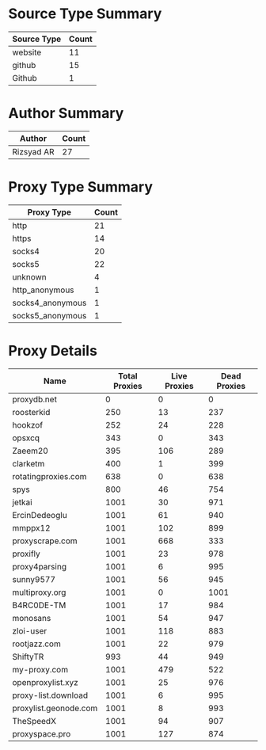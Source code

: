 # Source Type Summary

| Source Type | Count |
|-------------|-------|
| website | 11 |
| github | 15 |
| Github | 1 |


# Author Summary

| Author | Count |
|--------|-------|
| Rizsyad AR | 27 |


# Proxy Type Summary

| Proxy Type | Count |
|------------|-------|
| http | 21 |
| https | 14 |
| socks4 | 20 |
| socks5 | 22 |
| unknown | 4 |
| http_anonymous | 1 |
| socks4_anonymous | 1 |
| socks5_anonymous | 1 |


# Proxy Details

| Name | Total Proxies | Live Proxies | Dead Proxies |
|------|---------------|--------------|---------------|
| proxydb.net | 0 | 0 | 0 |
| roosterkid | 250 | 13 | 237 |
| hookzof | 252 | 24 | 228 |
| opsxcq | 343 | 0 | 343 |
| Zaeem20 | 395 | 106 | 289 |
| clarketm | 400 | 1 | 399 |
| rotatingproxies.com | 638 | 0 | 638 |
| spys | 800 | 46 | 754 |
| jetkai | 1001 | 30 | 971 |
| ErcinDedeoglu | 1001 | 61 | 940 |
| mmppx12 | 1001 | 102 | 899 |
| proxyscrape.com | 1001 | 668 | 333 |
| proxifly | 1001 | 23 | 978 |
| proxy4parsing | 1001 | 6 | 995 |
| sunny9577 | 1001 | 56 | 945 |
| multiproxy.org | 1001 | 0 | 1001 |
| B4RC0DE-TM | 1001 | 17 | 984 |
| monosans | 1001 | 54 | 947 |
| zloi-user | 1001 | 118 | 883 |
| rootjazz.com | 1001 | 22 | 979 |
| ShiftyTR | 993 | 44 | 949 |
| my-proxy.com | 1001 | 479 | 522 |
| openproxylist.xyz | 1001 | 25 | 976 |
| proxy-list.download | 1001 | 6 | 995 |
| proxylist.geonode.com | 1001 | 8 | 993 |
| TheSpeedX | 1001 | 94 | 907 |
| proxyspace.pro | 1001 | 127 | 874 |
